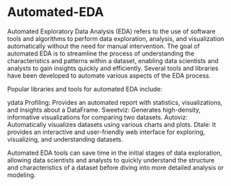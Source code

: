 # Automated-EDA
Automated Exploratory Data Analysis (EDA) refers to the use of software tools and algorithms to perform data exploration, analysis, and visualization automatically without the need for manual intervention. The goal of automated EDA is to streamline the process of understanding the characteristics and patterns within a dataset, enabling data scientists and analysts to gain insights quickly and efficiently. Several tools and libraries have been developed to automate various aspects of the EDA process.

Popular libraries and tools for automated EDA include:

ydata Profiling: Provides an automated report with statistics, visualizations, and insights about a DataFrame.
Sweetviz: Generates high-density, informative visualizations for comparing two datasets.
Autoviz: Automatically visualizes datasets using various charts and plots.
Dtale: It provides an interactive and user-friendly web interface for exploring, visualizing, and understanding datasets. 

Automated EDA tools can save time in the initial stages of data exploration, allowing data scientists and analysts to quickly understand the structure and characteristics of a dataset before diving into more detailed analysis or modeling.
